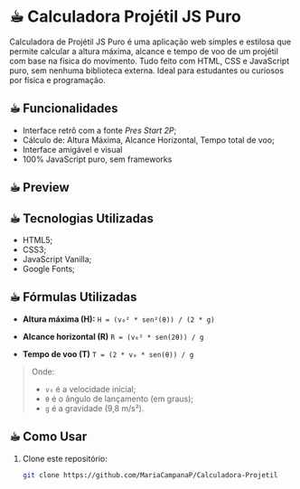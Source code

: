 # ☕︎ Calculadora Projétil JS Puro

Calculadora de Projétil JS Puro é uma aplicação web simples e estilosa que permite calcular a altura máxima, alcance e tempo de voo de um projétil com base na física do movimento. Tudo feito com HTML, CSS e JavaScript puro, sem nenhuma biblioteca externa. Ideal para estudantes ou curiosos por física e programação.

## ☕︎ Funcionalidades

- Interface retrô com a fonte *Pres Start 2P*;
- Cálculo de: Altura Máxima, Alcance Horizontal, Tempo total de voo;
- Interface amigável e visual
- 100% JavaScript puro, sem frameworks

## ☕︎ Preview

## ☕︎ Tecnologias Utilizadas 

- HTML5;
- CSS3;
- JavaScript Vanilla;
- Google Fonts;

## ☕︎ Fórmulas Utilizadas

- **Altura máxima (H):**
  `H = (v₀² * sen²(θ)) / (2 * g)`

- **Alcance horizontal (R)**
  `R = (v₀² * sen(2θ)) / g`

- **Tempo de voo (T)**
  `T = (2 * v₀ * sen(θ)) / g`

> Onde:
>  - `v₀` é a velocidade inicial;
>  - `θ` é o ângulo de lançamento (em graus);
>  - `g` é a gravidade (9,8 m/s²).

## ☕︎ Como Usar

1. Clone este repositório:
   ```bash
   git clone https://github.com/MariaCampanaP/Calculadora-Projetil




